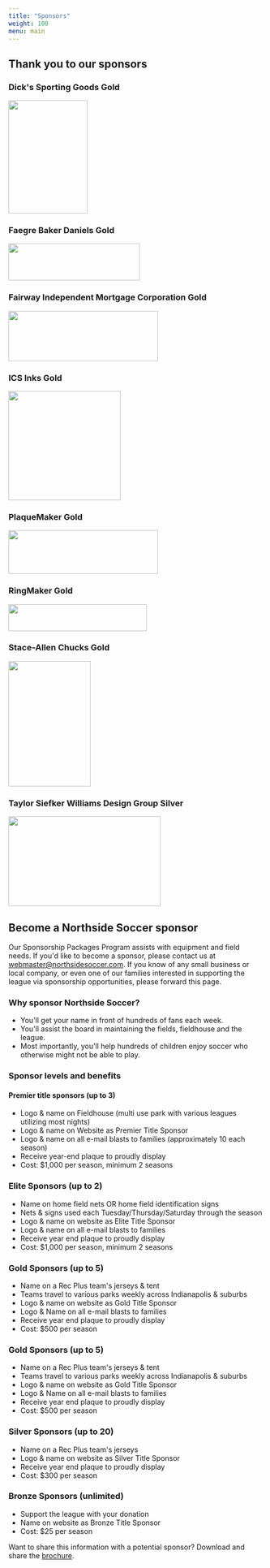 ```yaml
---
title: "Sponsors" 
weight: 100
menu: main 
---
```


## Thank you to our sponsors
<div class="row">
  <div class="col-md-4">
    <div class="panel
                panel-default sponsor">
      <div class="panel-heading">
        <h3
          class="panel-title"> Dick's Sporting Goods
          <span class="label
                       label-gold-sponsor">Gold
          </span>
        </h3>
      </div>
      <div
        class="panel-body text-center">
        <a
          href="http://app.dcsg.com/couponsheet/?s=319680">
          <img
    src="http://dickssportinggoods.sponsorport.com/dks/images/assets/dsg_soccer_280x400.jpg
         " width="156" height="223" />
        </a>
      </div>
    </div>
  </div>
  <div
    class="col-md-4">
    <div class="panel panel-default sponsor">
      <div
        class="panel-heading">
        <h3 class="panel-title"> Faegre Baker
          Daniels
          <span class="label label-gold-sponsor">Gold
          </span>
        </h3>
      </div>
      <div class="panel-body text-center">
        <a
          href="http://www.faegrebd.com/index.aspx">
          <img border="0"
    src="/images/faegre-baker-daniels.jpg" width="259" height="73" />
        </a>
      </div>
    </div>
  </div>
  <div
    class="col-md-4">
    <div class="panel panel-default sponsor">
      <div
        class="panel-heading">
        <h3 class="panel-title">Fairway Independent Mortgage Corporation
          <span class="label label-gold-sponsor">Gold</span>
        </h3>
      </div>
      <div class="panel-body text-center">
        <a
          href="http://www.fairwayindependentmc.com/">
          <img border="0"
    src="/images/fairway.jpg" width="295" height="99" />
        </a>
      </div>
    </div>
  </div>
  <div class="col-md-4">
    <div class="panel
                panel-default sponsor">
      <div class="panel-heading">
        <h3
          class="panel-title"> ICS Inks
          <span class="label
                       label-gold-sponsor">Gold
          </span>
        </h3>
      </div>
      <div
        class="panel-body text-center">
        <a href="http://www.icsinks.com/">
    <img border="0" src="/images/icsinks.jpg" width="221" height="215"
         />
        </a>
      </div>
    </div>
  </div>
  <div class="col-md-4">
    <div
      class="panel panel-default sponsor">
      <div class="panel-heading">
        <h3 class="panel-title"> PlaqueMaker
          <span class="label
                       label-gold-sponsor">Gold
          </span>
        </h3>
      </div>
      <div
        class="panel-body text-center">
        <a
          href="http://www.plaquemaker.com/">
          <img border="0"
               src="/images/PlaqueMaker.jpg" width="295" height="86" />
        </a>
      </div>
    </div>
  </div>
  <div class="col-md-4">
    <div class="panel
                panel-default sponsor">
      <div class="panel-heading">
        <h3
          class="panel-title"> RingMaker
          <span class="label
                       label-gold-sponsor">Gold
          </span>
        </h3>
      </div>
      <div
        class="panel-body text-center">
        <a
          href="http://www.ringmaker.com/">
          <img border="0"
               src="/images/ringmaker.jpg" width="273" height="53" />
        </a>
      </div>
    </div>
  </div>
  <div class="col-md-4">
    <div class="panel
                panel-default sponsor">
      <div class="panel-heading">
        <h3
          class="panel-title"> Stace-Allen Chucks
          <span class="label
                       label-gold-sponsor">Gold
          </span>
        </h3>
      </div>
      <div
        class="panel-body text-center">
        <a
          href="http://www.stace-allen.com/">
          <img border="0"
    src="/images/StaceAllenChucks.jpg" width="162" height="247" / />
        </a>
      </div>
    </div>
  </div>
  <div class="col-md-4">
    <div class="panel
                panel-default sponsor">
      <div class="panel-heading">
        <h3
          class="panel-title"> Taylor Siefker Williams Design Group
          <span
            class="label label-silver-sponsor">Silver
          </span>
        </h3>
      </div>
      <div
        class="panel-body text-center">
        <a
          href="http://www.tswdesigngroup.com/">
          <img border="0"
               src="/images/tswdg.jpg" width="300" height="177" />
        </a>
      </div>
    </div>
  </div>
</div>

## Become a Northside Soccer sponsor

Our Sponsorship Packages Program assists with equipment and field
needs.  If you'd like to become a sponsor, please contact us at <a
href="mailto:webmaster@northsidesoccer.com">webmaster@northsidesoccer.com</a>.
If you know of any small business or local company, or even one of our
families interested in supporting the league via sponsorship
opportunities, please forward this page.

### Why sponsor Northside Soccer?

* You'll get your name in front of hundreds of fans each week.
* You'll assist the board in maintaining the fields, fieldhouse and the league.
* Most importantly, you'll help hundreds of children enjoy soccer who
  otherwise might not be able to play.

### Sponsor levels and benefits

#### Premier title sponsors (up to 3)
* Logo & name on Fieldhouse (multi use park with various leagues utilizing most nights)
* Logo & name on Website as Premier Title Sponsor
* Logo & name on all e-mail blasts to families (approximately 10 each season)
* Receive year-end plaque to proudly display
* Cost: $1,000 per season, minimum 2 seasons

### Elite Sponsors (up to 2)
* Name on home field nets OR home field identification signs
* Nets & signs used each Tuesday/Thursday/Saturday through the season
* Logo & name on website as Elite Title Sponsor
* Logo & name on all e-mail blasts to families
* Receive year end plaque to proudly display
* Cost: $1,000 per season, minimum 2 seasons

### Gold Sponsors (up to 5)
* Name on a Rec Plus team's jerseys & tent
* Teams travel to various parks weekly across Indianapolis & suburbs
* Logo & name on website as Gold Title Sponsor
* Logo & Name on all e-mail blasts to families
* Receive year end plaque to proudly display
* Cost: $500 per season

### Gold Sponsors (up to 5)
* Name on a Rec Plus team's jerseys & tent
* Teams travel to various parks weekly across Indianapolis & suburbs
* Logo & name on website as Gold Title Sponsor
* Logo & Name on all e-mail blasts to families
* Receive year end plaque to proudly display
* Cost: $500 per season

### Silver Sponsors (up to 20)
* Name on a Rec Plus team's jerseys
* Logo & name on website as Silver Title Sponsor
* Receive year end plaque to proudly display
* Cost: $300 per season

### Bronze Sponsors (unlimited)
* Support the league with your donation
* Name on website as Bronze Title Sponsor
* Cost: $25 per season

Want to share this information with a potential sponsor? Download and
share the [brochure](/pdf/sponsorship.pdf).
